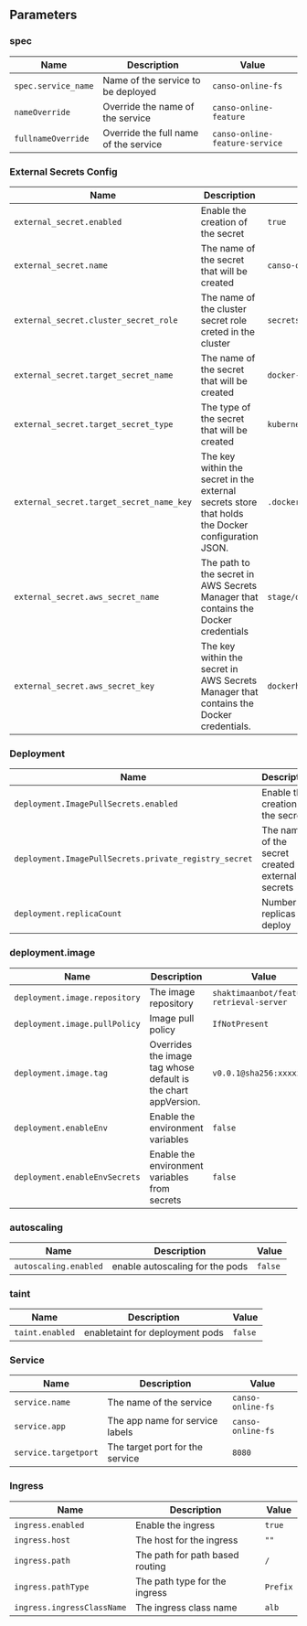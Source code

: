 ## Parameters

### spec

| Name                | Description                           | Value                          |
| ------------------- | ------------------------------------- | ------------------------------ |
| `spec.service_name` | Name of the service to be deployed    | `canso-online-fs`              |
| `nameOverride`      | Override the name of the service      | `canso-online-feature`         |
| `fullnameOverride`  | Override the full name of the service | `canso-online-feature-service` |

### External Secrets Config

| Name                                     | Description                                                                                       | Value                            |
| ---------------------------------------- | ------------------------------------------------------------------------------------------------- | -------------------------------- |
| `external_secret.enabled`                | Enable the creation of the secret                                                                 | `true`                           |
| `external_secret.name`                   | The name of the secret that will be created                                                       | `canso-online-fs`                |
| `external_secret.cluster_secret_role`    | The name of the cluster secret role creted in the cluster                                         | `secretstore-by-role`            |
| `external_secret.target_secret_name`     | The name of the secret that will be created                                                       | `docker-secret-cred`             |
| `external_secret.target_secret_type`     | The type of the secret that will be created                                                       | `kubernetes.io/dockerconfigjson` |
| `external_secret.target_secret_name_key` | The key within the secret in the external secrets store that holds the Docker configuration JSON. | `.dockerconfigjson`              |
| `external_secret.aws_secret_name`        | The path to the secret in AWS Secrets Manager that contains the Docker credentials                | `stage/dockerhub`                |
| `external_secret.aws_secret_key`         | The key within the secret in AWS Secrets Manager that contains the Docker credentials.            | `dockerhub`                      |

### Deployment 

| Name                                                  | Description                                        | Value                |
| ----------------------------------------------------- | -------------------------------------------------- | -------------------- |
| `deployment.ImagePullSecrets.enabled`                 | Enable the creation of the secret                  | `true`               |
| `deployment.ImagePullSecrets.private_registry_secret` | The name of the secret created by external secrets | `docker-secret-cred` |
| `deployment.replicaCount`                             | Number of replicas to deploy                       | `2`                  |

### deployment.image 

| Name                          | Description                                                    | Value                                    |
| ----------------------------- | -------------------------------------------------------------- | ---------------------------------------- |
| `deployment.image.repository` | The image repository                                           | `shaktimaanbot/feature-retrieval-server` |
| `deployment.image.pullPolicy` | Image pull policy                                              | `IfNotPresent`                           |
| `deployment.image.tag`        | Overrides the image tag whose default is the chart appVersion. | `v0.0.1@sha256:xxxxxx`                   |
| `deployment.enableEnv`        | Enable the environment variables                               | `false`                                  |
| `deployment.enableEnvSecrets` | Enable the environment variables from secrets                  | `false`                                  |

### autoscaling 

| Name                  | Description                     | Value   |
| --------------------- | ------------------------------- | ------- |
| `autoscaling.enabled` | enable autoscaling for the pods | `false` |

### taint 

| Name            | Description                     | Value   |
| --------------- | ------------------------------- | ------- |
| `taint.enabled` | enabletaint for deployment pods | `false` |

### Service

| Name                 | Description                     | Value             |
| -------------------- | ------------------------------- | ----------------- |
| `service.name`       | The name of the service         | `canso-online-fs` |
| `service.app`        | The app name for service labels | `canso-online-fs` |
| `service.targetport` | The target port for the service | `8080`            |

### Ingress

| Name                       | Description                     | Value    |
| -------------------------- | ------------------------------- | -------- |
| `ingress.enabled`          | Enable the ingress              | `true`   |
| `ingress.host`             | The host for the ingress        | `""`     |
| `ingress.path`             | The path for path based routing | `/`      |
| `ingress.pathType`         | The path type for the ingress   | `Prefix` |
| `ingress.ingressClassName` | The ingress class name          | `alb`    |
